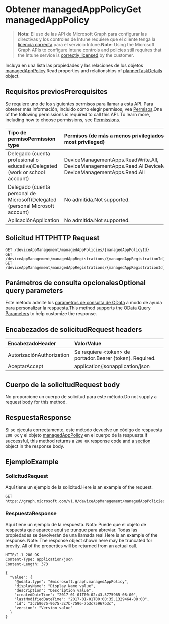 # <a name="get-managedapppolicy"></a><span data-ttu-id="04f32-101">Obtener managedAppPolicy</span><span class="sxs-lookup"><span data-stu-id="04f32-101">Get managedAppPolicy</span></span>

> <span data-ttu-id="04f32-102">**Nota:** El uso de las API de Microsoft Graph para configurar las directivas y los controles de Intune requiere que el cliente tenga la [licencia correcta](https://go.microsoft.com/fwlink/?linkid=839381) para el servicio Intune.</span><span class="sxs-lookup"><span data-stu-id="04f32-102">**Note:** Using the Microsoft Graph APIs to configure Intune controls and policies still requires that the Intune service is [correctly licensed](https://go.microsoft.com/fwlink/?linkid=839381) by the customer.</span></span>

<span data-ttu-id="04f32-103">Incluya en una lista las propiedades y las relaciones de los objetos [managedAppPolicy](../resources/intune_mam_managedapppolicy.md).</span><span class="sxs-lookup"><span data-stu-id="04f32-103">Read properties and relationships of [plannerTaskDetails](../resources/intune_mam_managedapppolicy.md) object.</span></span>
## <a name="prerequisites"></a><span data-ttu-id="04f32-104">Requisitos previos</span><span class="sxs-lookup"><span data-stu-id="04f32-104">Prerequisites</span></span>
<span data-ttu-id="04f32-p101">Se requiere uno de los siguientes permisos para llamar a esta API. Para obtener más información, incluido cómo elegir permisos, vea [Permisos](../../../concepts/permissions_reference.md).</span><span class="sxs-lookup"><span data-stu-id="04f32-p101">One of the following permissions is required to call this API. To learn more, including how to choose permissions, see [Permissions](../../../concepts/permissions_reference.md).</span></span>

|<span data-ttu-id="04f32-107">Tipo de permiso</span><span class="sxs-lookup"><span data-stu-id="04f32-107">Permission type</span></span>|<span data-ttu-id="04f32-108">Permisos (de más a menos privilegiados)</span><span class="sxs-lookup"><span data-stu-id="04f32-108">Permissions (from least to most privileged)</span></span>|
|:---|:---|
|<span data-ttu-id="04f32-109">Delegado (cuenta profesional o educativa)</span><span class="sxs-lookup"><span data-stu-id="04f32-109">Delegated (work or school account)</span></span>|<span data-ttu-id="04f32-110">DeviceManagementApps.ReadWrite.All, DeviceManagementApps.Read.All</span><span class="sxs-lookup"><span data-stu-id="04f32-110">DeviceManagementApps.ReadWrite.All, DeviceManagementApps.Read.All</span></span>|
|<span data-ttu-id="04f32-111">Delegado (cuenta personal de Microsoft)</span><span class="sxs-lookup"><span data-stu-id="04f32-111">Delegated (personal Microsoft account)</span></span>|<span data-ttu-id="04f32-112">No admitida.</span><span class="sxs-lookup"><span data-stu-id="04f32-112">Not supported.</span></span>|
|<span data-ttu-id="04f32-113">Aplicación</span><span class="sxs-lookup"><span data-stu-id="04f32-113">Application</span></span>|<span data-ttu-id="04f32-114">No admitida.</span><span class="sxs-lookup"><span data-stu-id="04f32-114">Not supported.</span></span>|

## <a name="http-request"></a><span data-ttu-id="04f32-115">Solicitud HTTP</span><span class="sxs-lookup"><span data-stu-id="04f32-115">HTTP Request</span></span>
<!-- {
  "blockType": "ignored"
}
-->
``` http
GET /deviceAppManagement/managedAppPolicies/{managedAppPolicyId}
GET /deviceAppManagement/managedAppRegistrations/{managedAppRegistrationId}/appliedPolicies/{managedAppPolicyId}
GET /deviceAppManagement/managedAppRegistrations/{managedAppRegistrationId}/intendedPolicies/{managedAppPolicyId}
```

## <a name="optional-query-parameters"></a><span data-ttu-id="04f32-116">Parámetros de consulta opcionales</span><span class="sxs-lookup"><span data-stu-id="04f32-116">Optional query parameters</span></span>
<span data-ttu-id="04f32-117">Este método admite los [parámetros de consulta de OData](https://developer.microsoft.com/es-ES/graph/docs/overview/query_parameters) a modo de ayuda para personalizar la respuesta.</span><span class="sxs-lookup"><span data-stu-id="04f32-117">This method supports the [OData Query Parameters](https://developer.microsoft.com/es-ES/graph/docs/overview/query_parameters) to help customize the response.</span></span>
## <a name="request-headers"></a><span data-ttu-id="04f32-118">Encabezados de solicitud</span><span class="sxs-lookup"><span data-stu-id="04f32-118">Request headers</span></span>
|<span data-ttu-id="04f32-119">Encabezado</span><span class="sxs-lookup"><span data-stu-id="04f32-119">Header</span></span>|<span data-ttu-id="04f32-120">Valor</span><span class="sxs-lookup"><span data-stu-id="04f32-120">Value</span></span>|
|:---|:---|
|<span data-ttu-id="04f32-121">Autorización</span><span class="sxs-lookup"><span data-stu-id="04f32-121">Authorization</span></span>|<span data-ttu-id="04f32-122">Se requiere &lt;token&gt; de portador.</span><span class="sxs-lookup"><span data-stu-id="04f32-122">Bearer {token}. Required.</span></span>|
|<span data-ttu-id="04f32-123">Aceptar</span><span class="sxs-lookup"><span data-stu-id="04f32-123">Accept</span></span>|<span data-ttu-id="04f32-124">application/json</span><span class="sxs-lookup"><span data-stu-id="04f32-124">application/json</span></span>|

## <a name="request-body"></a><span data-ttu-id="04f32-125">Cuerpo de la solicitud</span><span class="sxs-lookup"><span data-stu-id="04f32-125">Request body</span></span>
<span data-ttu-id="04f32-126">No proporcione un cuerpo de solicitud para este método.</span><span class="sxs-lookup"><span data-stu-id="04f32-126">Do not supply a request body for this method.</span></span>

## <a name="response"></a><span data-ttu-id="04f32-127">Respuesta</span><span class="sxs-lookup"><span data-stu-id="04f32-127">Response</span></span>
<span data-ttu-id="04f32-128">Si se ejecuta correctamente, este método devuelve un código de respuesta `200 OK` y el objeto [managedAppPolicy](../resources/intune_mam_managedapppolicy.md) en el cuerpo de la respuesta.</span><span class="sxs-lookup"><span data-stu-id="04f32-128">If successful, this method returns a `200 OK` response code and a [section](../resources/intune_mam_managedapppolicy.md) object in the response body.</span></span>

## <a name="example"></a><span data-ttu-id="04f32-129">Ejemplo</span><span class="sxs-lookup"><span data-stu-id="04f32-129">Example</span></span>
### <a name="request"></a><span data-ttu-id="04f32-130">Solicitud</span><span class="sxs-lookup"><span data-stu-id="04f32-130">Request</span></span>
<span data-ttu-id="04f32-131">Aquí tiene un ejemplo de la solicitud.</span><span class="sxs-lookup"><span data-stu-id="04f32-131">Here is an example of the request.</span></span>
``` http
GET https://graph.microsoft.com/v1.0/deviceAppManagement/managedAppPolicies/{managedAppPolicyId}
```

### <a name="response"></a><span data-ttu-id="04f32-132">Respuesta</span><span class="sxs-lookup"><span data-stu-id="04f32-132">Response</span></span>
<span data-ttu-id="04f32-p102">Aquí tiene un ejemplo de la respuesta. Nota: Puede que el objeto de respuesta que aparece aquí se trunque para abreviar. Todas las propiedades se devolverán de una llamada real.</span><span class="sxs-lookup"><span data-stu-id="04f32-p102">Here is an example of the response. Note: The response object shown here may be truncated for brevity. All of the properties will be returned from an actual call.</span></span>
``` http
HTTP/1.1 200 OK
Content-Type: application/json
Content-Length: 373

{
  "value": {
    "@odata.type": "#microsoft.graph.managedAppPolicy",
    "displayName": "Display Name value",
    "description": "Description value",
    "createdDateTime": "2017-01-01T00:02:43.5775965-08:00",
    "lastModifiedDateTime": "2017-01-01T00:00:35.1329464-08:00",
    "id": "3c7b9675-9675-3c7b-7596-7b3c75967b3c",
    "version": "Version value"
  }
}
```



